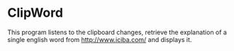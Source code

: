 ClipWord
========
This program listens to the clipboard changes, retrieve the explanation of a single english word from http://www.iciba.com/ and displays it.
